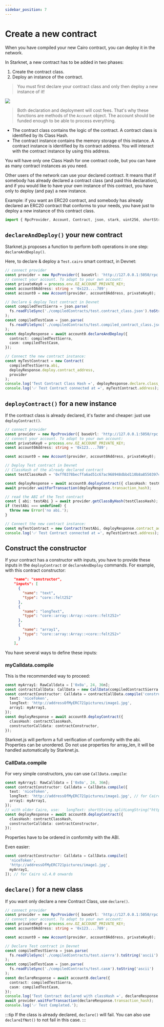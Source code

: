 ```yaml
---
sidebar_position: 7
---
```


# Create a new contract

When you have compiled your new Cairo contract, you can deploy it in the network.

In Starknet, a new contract has to be added in two phases:

1. Create the contract class.
2. Deploy an instance of the contract.

> You must first declare your contract class and only then deploy a new instance of it!

![](./pictures/createContract.png)

> Both declaration and deployment will cost fees. That's why these functions are methods of the `Account` object. The account should be funded enough to be able to process everything.

- The contract class contains the logic of the contract. A contract class is identified by its Class Hash.
- The contract instance contains the memory storage of this instance. A contract instance is identified by its contract address. You will interact with the contract instance by using this address.

You will have only one Class Hash for one contract code, but you can have as many contract instances as you need.

Other users of the network can use your declared contract. It means that if somebody has already declared a contract class (and paid this declaration), and if you would like to have your own instance of this contract, you have only to deploy (and pay) a new instance.

Example: if you want an ERC20 contract, and somebody has already declared an ERC20 contract that conforms to your needs, you have just to deploy a new instance of this contract class.

```typescript
import { RpcProvider, Account, Contract, json, stark, uint256, shortString } from 'starknet';
```

## `declareAndDeploy()` your new contract

Starknet.js proposes a function to perform both operations in one step: `declareAndDeploy()`.

Here, to declare & deploy a `Test.cairo` smart contract, in Devnet:

```typescript
// connect provider
const provider = new RpcProvider({ baseUrl: 'http://127.0.0.1:5050/rpc' });
// connect your account. To adapt to your own account:
const privateKey0 = process.env.OZ_ACCOUNT_PRIVATE_KEY;
const account0Address: string = '0x123....789';
const account0 = new Account(provider, account0Address, privateKey0);

// Declare & deploy Test contract in Devnet
const compiledTestSierra = json.parse(
  fs.readFileSync('./compiledContracts/test.contract_class.json').toString('ascii')
);
const compiledTestCasm = json.parse(
  fs.readFileSync('./compiledContracts/test.compiled_contract_class.json').toString('ascii')
);
const deployResponse = await account0.declareAndDeploy({
  contract: compiledTestSierra,
  casm: compiledTestCasm,
});

// Connect the new contract instance:
const myTestContract = new Contract(
  compiledTestSierra.abi,
  deployResponse.deploy.contract_address,
  provider
);
console.log('Test Contract Class Hash =', deployResponse.declare.class_hash);
console.log('✅ Test Contract connected at =', myTestContract.address);
```

## `deployContract()` for a new instance

If the contract class is already declared, it's faster and cheaper: just use `deployContract()`.

```typescript
// connect provider
const provider = new RpcProvider({ baseUrl: 'http://127.0.0.1:5050/rpc' });
// connect your account. To adapt to your own account:
const privateKey0 = process.env.OZ_ACCOUNT_PRIVATE_KEY;
const account0Address: string = '0x123....789';

const account0 = new Account(provider, account0Address, privateKey0);

// Deploy Test contract in Devnet
// ClassHash of the already declared contract
const testClassHash = '0xff0378becffa6ad51c67ac968948dbbd110b8a8550397cf17866afebc6c17d';

const deployResponse = await account0.deployContract({ classHash: testClassHash });
await provider.waitForTransaction(deployResponse.transaction_hash);

// read the ABI of the Test contract
const { abi: testAbi } = await provider.getClassByHash(testClassHash);
if (testAbi === undefined) {
  throw new Error('no abi.');
}

// Connect the new contract instance:
const myTestContract = new Contract(testAbi, deployResponse.contract_address, provider);
console.log('✅ Test Contract connected at =', myTestContract.address);
```

## Construct the constructor

If your contract has a constructor with inputs, you have to provide these inputs in the `deployContract` or `declareAndDeploy` commands.
For example, with this contract constructor:

```json
    "name": "constructor",
    "inputs": [
      {
        "name": "text",
        "type": "core::felt252"
      },
      {
        "name": "longText",
        "type": "core::array::Array::<core::felt252>"
      },
      {
        "name": "array1",
        "type": "core::array::Array::<core::felt252>"
      }
    ],
```

You have several ways to define these inputs:

### myCalldata.compile

This is the recommended way to proceed:

```typescript
const myArray1: RawCalldata = ['0x0a', 24, 36n];
const contractCallData: CallData = new CallData(compiledContractSierra.abi);
const contractConstructor: Calldata = contractCallData.compile('constructor', {
  text: 'niceToken',
  longText: 'http://addressOfMyERC721pictures/image1.jpg',
  array1: myArray1,
});
const deployResponse = await account0.deployContract({
  classHash: contractClassHash,
  constructorCalldata: contractConstructor,
});
```

Starknet.js will perform a full verification of conformity with the abi. Properties can be unordered. Do not use properties for array_len, it will be handled automatically by Starknet.js.

### CallData.compile

For very simple constructors, you can use `CallData.compile`:

```typescript
const myArray1: RawCalldata = ['0x0a', 24, 36n];
const contractConstructor: Calldata = CallData.compile({
  text: 'niceToken',
  longText: 'http://addressOfMyERC721pictures/image1.jpg', // for Cairo v2.4.0 onwards
  array1: myArray1,
});
// with older Cairo, use:   longText: shortString.splitLongString("http://addressOfMyERC721pictures/image1.jpg"),
const deployResponse = await account0.deployContract({
  classHash: contractClassHash,
  constructorCalldata: contractConstructor,
});
```

Properties have to be ordered in conformity with the ABI.

Even easier:

```typescript
const contractConstructor: Calldata = CallData.compile([
  'niceToken',
  'http://addressOfMyERC721pictures/image1.jpg',
  myArray1,
]); // for Cairo v2.4.0 onwards
```

## `declare()` for a new class

If you want only declare a new Contract Class, use `declare()`.

```typescript
// connect provider
const provider = new RpcProvider({ baseUrl: 'http://127.0.0.1:5050/rpc' });
// connect your account. To adapt to your own account:
const privateKey0 = process.env.OZ_ACCOUNT_PRIVATE_KEY;
const account0Address: string = '0x123....789';

const account0 = new Account(provider, account0Address, privateKey0);

// Declare Test contract in Devnet
const compiledTestSierra = json.parse(
  fs.readFileSync('./compiledContracts/test.sierra').toString('ascii')
);
const compiledTestCasm = json.parse(
  fs.readFileSync('./compiledContracts/test.casm').toString('ascii')
);
const declareResponse = await account0.declare({
  contract: compiledTestSierra,
  casm: compiledTestCasm,
});
console.log('Test Contract declared with classHash =', declareResponse.class_hash);
await provider.waitForTransaction(declareResponse.transaction_hash);
console.log('✅ Test Completed.');
```

:::tip
If the class is already declared, `declare()` will fail. You can also use `declareIfNot()` to not fail in this case.
:::
